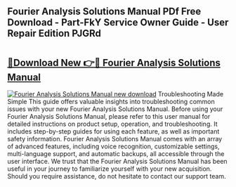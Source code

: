 ## Fourier Analysis Solutions Manual PDf Free Download - Part-FkY Service Owner Guide - User Repair Edition PJGRd

# <h2><a href="http://bc7643.oget.top/?id=Fourier+Analysis+Solutions+Manual">🔗Download New 👉🔴 Fourier Analysis Solutions Manual</a></h2>

[![Fourier Analysis Solutions Manual new download](https://i.imgur.com/5g1atiW.png)](http://bc7643.oget.top/?id=Fourier+Analysis+Solutions+Manual)
Troubleshooting Made Simple This guide offers valuable insights into troubleshooting common issues with your new Fourier Analysis Solutions Manual. Before using your Fourier Analysis Solutions Manual, please refer to this user manual for detailed instructions on product setup, operation, and troubleshooting. It includes step-by-step guides for using each feature, as well as important safety information. Fourier Analysis Solutions Manual comes with an array of advanced features, including voice recognition, customizable settings, multi-language support, and automatic backups, all accessible through the user interface. We trust that the Fourier Analysis Solutions Manual has been useful in your journey to familiarize yourself with your new acquisition. Should you require assistance, do not hesitate to contact our support team.
